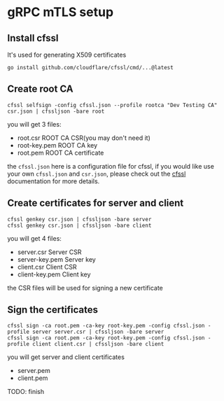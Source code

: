 # gRPC mTLS setup

## Install cfssl

It's used for generating X509 certificates

```
go install github.com/cloudflare/cfssl/cmd/...@latest
```

## Create root CA

```
cfssl selfsign -config cfssl.json --profile rootca "Dev Testing CA" csr.json | cfssljson -bare root
```

you will get 3 files:

- root.csr ROOT CA CSR(you may don't need it)
- root-key.pem ROOT CA key
- root.pem ROOT CA certificate

the `cfssl.json` here is a configuration file for cfssl, if you would like use your own `cfssl.json` and `csr.json`, 
please check out the [cfssl](https://github.com/cloudflare/cfssl) documentation for more details.

## Create certificates for server and client

```
cfssl genkey csr.json | cfssljson -bare server
cfssl genkey csr.json | cfssljson -bare client
```

you will get 4 files:

- server.csr Server CSR
- server-key.pem Server key
- client.csr Client CSR
- client-key.pem Client key

the CSR files will be used for signing a new certificate

## Sign the certificates

```
cfssl sign -ca root.pem -ca-key root-key.pem -config cfssl.json -profile server server.csr | cfssljson -bare server
cfssl sign -ca root.pem -ca-key root-key.pem -config cfssl.json -profile client client.csr | cfssljson -bare client
```

you will get server and client certificates

- server.pem
- client.pem

TODO: finish
